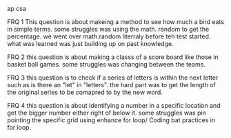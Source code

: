 ap csa


FRQ 1
This question is about makeing a method to see how much a bird eats in simple terms.
some struggles was using the math. random to get the percentage.
we went over math.random literraly before teh test started.
what was learned was just building up on past knowledge.

FRQ 2
this question is about making a classs of a score board like those in basket ball games.
some struggles was changing between the teams.

FRQ 3
this question is to check if a series of letters is within the next letter such as is there an "let" in "letters".
the hard part was to get the length of the original series to be comapred to by the new word.

FRQ 4
this question is about identifying a number in a specific location and get the bigger number either right of below it.
some struggles was pin pointing the specific grid using enhance for loop/
Coding bat practices in for loop.
